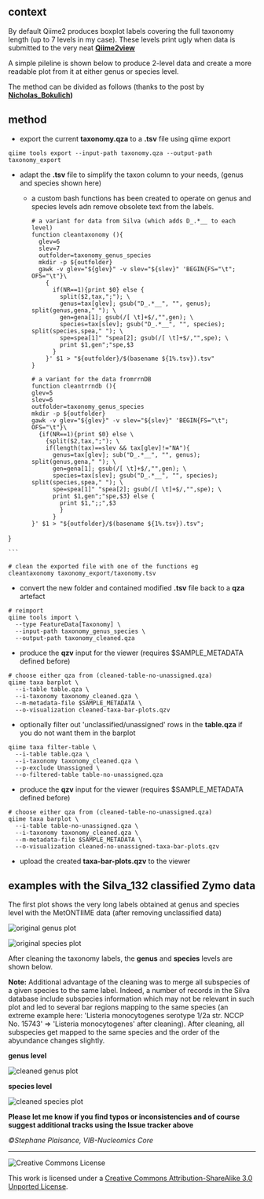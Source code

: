 ## context

By default Qiime2 produces boxplot labels covering the full taxonomy length (up to 7 levels in my case). These levels print ugly when data is submitted to the very neat **[Qiime2view](https://view.qiime2.org/)**

A simple pileline is shown below to produce 2-level data and create a more readable plot from it at either genus or species level.

The method can be divided as follows (thanks to the post by **[Nicholas_Bokulich](https://forum.qiime2.org/t/command-or-tool-to-shorten-the-very-long-labels-in-viewer-from-taxa-bar-plots-qzv/12023/3))**

## method

* export the current **taxonomy.qza** to a **.tsv** file using qiime export

```
qiime tools export --input-path taxonomy.qza --output-path taxonomy_export
```

* adapt the **.tsv** file to simplify the taxon column to your needs, (genus and species shown here)
  - a custom bash functions has been created to operate on genus and species levels adn remove obsolete text from the labels.

    ```
    # a variant for data from Silva (which adds D_.*__ to each level)
    function cleantaxonomy (){
      glev=6
      slev=7
      outfolder=taxonomy_genus_species
      mkdir -p ${outfolder}
      gawk -v glev="${glev}" -v slev="${slev}" 'BEGIN{FS="\t"; OFS="\t"}\
        {
          if(NR==1){print $0} else {
            split($2,tax,";"); \
            genus=tax[glev]; gsub("D_.*__", "", genus); split(genus,gena," "); \
            gen=gena[1]; gsub(/[ \t]+$/,"",gen); \
            species=tax[slev]; gsub("D_.*__", "", species); split(species,spea," "); \
            spe=spea[1]" "spea[2]; gsub(/[ \t]+$/,"",spe); \
            print $1,gen";"spe,$3
          }
        }' $1 > "${outfolder}/$(basename ${1%.tsv}).tsv"
    }
    
    # a variant for the data fromrrnDB
    function cleantrrndb (){
    glev=5
    slev=6
    outfolder=taxonomy_genus_species
    mkdir -p ${outfolder}
    gawk -v glev="${glev}" -v slev="${slev}" 'BEGIN{FS="\t"; OFS="\t"}\
      {if(NR==1){print $0} else \
        {split($2,tax,";"); \
        if(length(tax)==slev && tax[glev]!="NA"){
          genus=tax[glev]; sub("D_.*__", "", genus); split(genus,gena," "); \
          gen=gena[1]; gsub(/[ \t]+$/,"",gen); \
          species=tax[slev]; gsub("D_.*__", "", species); split(species,spea," "); \
          spe=spea[1]" "spea[2]; gsub(/[ \t]+$/,"",spe); \
          print $1,gen";"spe,$3} else {
            print $1,";;",$3
            }
          }
    }' $1 > "${outfolder}/$(basename ${1%.tsv}).tsv";
}

    ```

```
# clean the exported file with one of the functions eg
cleantaxonomy taxonomy_export/taxonomy.tsv
```

* convert the new folder and contained modified **.tsv** file back to a **qza** artefact

```
# reimport
qiime tools import \
  --type FeatureData[Taxonomy] \
  --input-path taxonomy_genus_species \
  --output-path taxonomy_cleaned.qza
```

* produce the **qzv** input for the viewer (requires $SAMPLE_METADATA defined before)

```
# choose either qza from (cleaned-table-no-unassigned.qza)
qiime taxa barplot \
  --i-table table.qza \
  --i-taxonomy taxonomy_cleaned.qza \
  --m-metadata-file $SAMPLE_METADATA \
  --o-visualization cleaned-taxa-bar-plots.qzv
```

* optionally filter out 'unclassified/unassigned' rows in the **table.qza** if you do not want them in the barplot

```
qiime taxa filter-table \
  --i-table table.qza \
  --i-taxonomy taxonomy_cleaned.qza \
  --p-exclude Unassigned \
  --o-filtered-table table-no-unassigned.qza
```

* produce the **qzv** input for the viewer (requires $SAMPLE_METADATA defined before)

```
# choose either qza from (cleaned-table-no-unassigned.qza)
qiime taxa barplot \
  --i-table table-no-unassigned.qza \
  --i-taxonomy taxonomy_cleaned.qza \
  --m-metadata-file $SAMPLE_METADATA \
  --o-visualization cleaned-no-unassigned-taxa-bar-plots.qzv
```
* upload the created **taxa-bar-plots.qzv** to the viewer

## examples with the Silva_132 classified Zymo data

The first plot shows the very long labels obtained at genus and species level with the MetONTIIME data (after removing unclassified data)

![original genus plot](pictures/silva_original_genus_taxa_plot.png)

![original species plot](pictures/silva_original_species_taxa_plot.png)

After cleaning the taxonomy labels, the **genus** and **species** levels are shown below. 

**Note:** Additional advantage of the cleaning was to merge all subspecies of a given species to the same label. Indeed, a number of records in the Silva database include subspecies information which may not be relevant in such plot and led to several bar regions mapping to the same species (an extreme example here: 'Listeria monocytogenes serotype 1/2a str. NCCP No. 15743' => 'Listeria monocytogenes' after cleaning). After cleaning, all subspecies get mapped to the same species and the order of the abyundance changes slightly.

**genus level**

![cleaned genus plot](pictures/silva_cleaned_genus_taxa_plot.png)

**species level**

![cleaned species plot](pictures/silva_cleaned_species_taxa_plot.png)

**Please let me know if you find typos or inconsistencies and of course suggest additional tracks using the Issue tracker above**

*&copy;Stephane Plaisance, VIB-Nucleomics Core*

------------

![Creative Commons License](http://i.creativecommons.org/l/by-sa/3.0/88x31.png?raw=true)

This work is licensed under a [Creative Commons Attribution-ShareAlike 3.0 Unported License](http://creativecommons.org/licenses/by-sa/3.0/).
